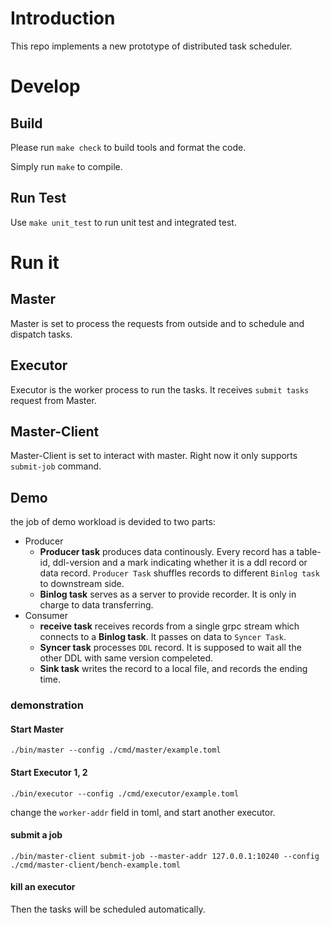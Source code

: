 # Introduction

This repo implements a new prototype of distributed task scheduler.

# Develop

## Build

Please run `make check` to build tools and format the code.

Simply run `make` to compile.

## Run Test

Use `make unit_test` to run unit test and integrated test.

# Run it 

## Master

Master is set to process the requests from outside and to schedule and dispatch tasks.

## Executor

Executor is the worker process to run the tasks. It receives `submit tasks` request from Master.

## Master-Client

Master-Client is set to interact with master. Right now it only supports `submit-job` command.

## Demo

the job of demo workload is devided to two parts:

- Producer
  - **Producer task** produces data continously. Every record has a table-id, ddl-version and a mark indicating whether it is a ddl record or data record. `Producer Task` shuffles records to different `Binlog task` to downstream side.
  - **Binlog task** serves as a server to provide recorder. It is only in charge to data transferring.
- Consumer
  - **receive task** receives records from a single grpc stream which connects to a **Binlog task**. It passes on data to `Syncer Task`.
  - **Syncer task** processes `DDL` record. It is supposed to wait all the other DDL with same version compeleted.
  - **Sink task** writes the record to a local file, and records the ending time.

### demonstration

#### Start Master

```[shell]
./bin/master --config ./cmd/master/example.toml
```

#### Start Executor 1, 2

```[shell]
./bin/executor --config ./cmd/executor/example.toml
```

change the `worker-addr` field in toml, and start another executor.

#### submit a job

```[shell]
./bin/master-client submit-job --master-addr 127.0.0.1:10240 --config ./cmd/master-client/bench-example.toml
```

#### kill an executor

Then the tasks will be scheduled automatically.
